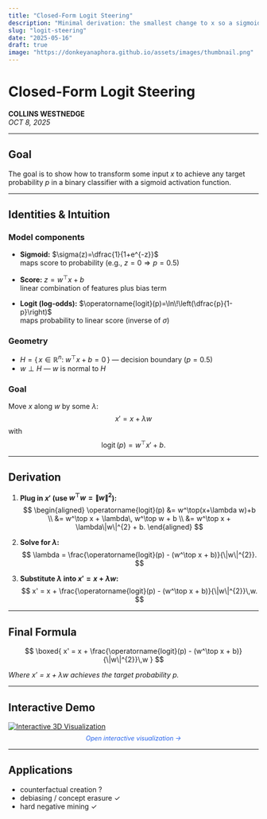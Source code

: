 ```yaml
---
title: "Closed-Form Logit Steering"
description: "Minimal derivation: the smallest change to x so a sigmoid model outputs a chosen probability p."
slug: "logit-steering"
date: "2025-05-16"
draft: true
image: "https://donkeyanaphora.github.io/assets/images/thumbnail.png"
---
```


# Closed-Form Logit Steering

**COLLINS WESTNEDGE**  
*OCT 8, 2025*

---

## Goal

The goal is to show how to transform some input $x$ to achieve any target probability $p$ in a binary classifier with a sigmoid activation function.

---

## Identities & Intuition

### Model components
- **Sigmoid:** $\sigma(z)=\dfrac{1}{1+e^{-z}}$  
  maps score to probability (e.g., $z=0 \Rightarrow p=0.5$)

- **Score:** $z=w^\top x + b$  
  linear combination of features plus bias term

- **Logit (log-odds):** $\operatorname{logit}(p)=\ln\!\left(\dfrac{p}{1-p}\right)$  
  maps probability to linear score (inverse of $\sigma$)

### Geometry

- $H=\{\,x\in\mathbb{R}^n:\; w^\top x + b = 0\,\}$ — decision boundary ($p=0.5$)  
- $w \perp H$ — $w$ is normal to $H$

### Goal
Move $x$ along $w$ by some $\lambda$:
$$
x' = x + \lambda w
$$
with
$$
\operatorname{logit}(p) = w^\top x' + b.
$$

---

## Derivation

1. **Plug in $x'$ (use $w^\top w=\|w\|^2$):**
$$
\begin{aligned}
\operatorname{logit}(p)
&= w^\top(x+\lambda w)+b \\
&= w^\top x + \lambda\, w^\top w + b \\
&= w^\top x + \lambda\|w\|^{2} + b.
\end{aligned}
$$

2. **Solve for $\lambda$:**
$$
\lambda
= \frac{\operatorname{logit}(p) - (w^\top x + b)}{\|w\|^{2}}.
$$

3. **Substitute $\lambda$ into $x' = x + \lambda w$:**
$$
x' = x + \frac{\operatorname{logit}(p) - (w^\top x + b)}{\|w\|^{2}}\,w.
$$

---

## Final Formula

$$
\boxed{
x' = x + \frac{\operatorname{logit}(p) - (w^\top x + b)}{\|w\|^{2}}\,w
}
$$

*Where $x' = x + \lambda w$ achieves the target probability $p$.*

---

## Interactive Demo

<a href="https://www.desmos.com/3d/a8l7iozpkg">
  <img src="https://www.desmos.com/calc-3d-thumbs/production/version/vneb3kclie/28dcc360-a562-11f0-8a7e-3186abbe9703.png" 
       alt="Interactive 3D Visualization" 
       style="max-width: 60%; border: 1px solid var(--section-border);">
</a>

<p style="text-align: center; font-size: 0.9em; margin-top: 0.5rem;">
  <a href="https://www.desmos.com/3d/a8l7iozpkg" style="color: #2563eb; text-decoration: none;">
    <em>Open interactive visualization →</em>
  </a>
</p>

--- 

## Applications

- counterfactual creation ?  
- debiasing / concept erasure ✓  
- hard negative mining ✓